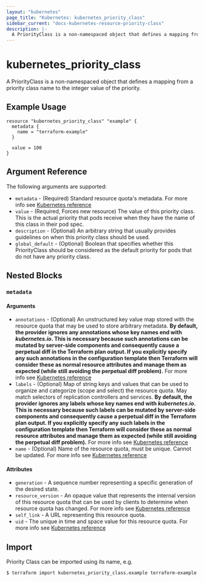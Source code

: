 ```yaml
---
layout: "kubernetes"
page_title: "Kubernetes: kubernetes_priority_class"
sidebar_current: "docs-kubernetes-resource-priority-class"
description: |-
  A PriorityClass is a non-namespaced object that defines a mapping from a priority class name to the integer value of the priority.
---
```


# kubernetes_priority_class

A PriorityClass is a non-namespaced object that defines a mapping from a priority class name to the integer value of the priority.

## Example Usage

```hcl
resource "kubernetes_priority_class" "example" {
  metadata {
    name = "terraform-example"
  }

  value = 100
}
```

## Argument Reference

The following arguments are supported:

* `metadata` - (Required) Standard resource quota's metadata. For more info see [Kubernetes reference](https://github.com/kubernetes/community/blob/e59e666e3464c7d4851136baa8835a311efdfb8e/contributors/devel/api-conventions.md#metadata)
* `value` - (Required, Forces new resource) The value of this priority class. This is the actual priority that pods receive when they have the name of this class in their pod spec.
* `description` - (Optional) An arbitrary string that usually provides guidelines on when this priority class should be used.
* `global_default` - (Optional) Boolean that specifies whether this PriorityClass should be considered as the default priority for pods that do not have any priority class.

## Nested Blocks

### `metadata`

#### Arguments

* `annotations` - (Optional) An unstructured key value map stored with the resource quota that may be used to store arbitrary metadata.
**By default, the provider ignores any annotations whose key names end with *kubernetes.io*. This is necessary because such annotations can be mutated by server-side components and consequently cause a perpetual diff in the Terraform plan output. If you explicitly specify any such annotations in the configuration template then Terraform will consider these as normal resource attributes and manage them as expected (while still avoiding the perpetual diff problem).**
For more info see [Kubernetes reference](http://kubernetes.io/docs/user-guide/annotations)
* `labels` - (Optional) Map of string keys and values that can be used to organize and categorize (scope and select) the resource quota. May match selectors of replication controllers and services.
**By default, the provider ignores any labels whose key names end with *kubernetes.io*. This is necessary because such labels can be mutated by server-side components and consequently cause a perpetual diff in the Terraform plan output. If you explicitly specify any such labels in the configuration template then Terraform will consider these as normal resource attributes and manage them as expected (while still avoiding the perpetual diff problem).**
For more info see [Kubernetes reference](http://kubernetes.io/docs/user-guide/labels)
* `name` - (Optional) Name of the resource quota, must be unique. Cannot be updated. For more info see [Kubernetes reference](http://kubernetes.io/docs/user-guide/identifiers#names)

#### Attributes

* `generation` - A sequence number representing a specific generation of the desired state.
* `resource_version` - An opaque value that represents the internal version of this resource quota that can be used by clients to determine when resource quota has changed. For more info see [Kubernetes reference](https://github.com/kubernetes/community/blob/e59e666e3464c7d4851136baa8835a311efdfb8e/contributors/devel/api-conventions.md#concurrency-control-and-consistency)
* `self_link` - A URL representing this resource quota.
* `uid` - The unique in time and space value for this resource quota. For more info see [Kubernetes reference](http://kubernetes.io/docs/user-guide/identifiers#uids)

## Import

Priority Class can be imported using its name, e.g.

```
$ terraform import kubernetes_priority_class.example terraform-example
```
